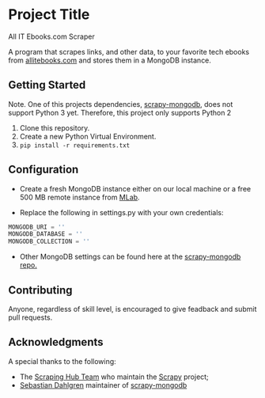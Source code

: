 # Project Title

All IT Ebooks.com Scraper

A program that scrapes links, and other data, to your favorite tech ebooks from [allitebooks.com](http://allitebooks.com) and stores them in a MongoDB instance.

## Getting Started

Note.  One of this projects dependencies, [scrapy-mongodb](https://github.com/sebdah/scrapy-mongodb), does not support Python 3 yet.  Therefore, this project only supports Python 2

1. Clone this repository.
2. Create a new Python Virtual Environment.
3. `pip install -r requirements.txt`

## Configuration

- Create a fresh MongoDB instance either on our local machine or a free 500 MB remote instance from [MLab](https://mlab.com).

- Replace the following in settings.py with your own credentials:
```Python
MONGODB_URI = ''
MONGODB_DATABASE = ''
MONGODB_COLLECTION = ''
``` 

- Other MongoDB settings can be found here at the [scrapy-mongodb repo.](https://github.com/sebdah/scrapy-mongodb/blob/master/README.md)

## Contributing

Anyone, regardless of skill level, is encouraged to give feadback and submit pull requests.

## Acknowledgments

A special thanks to the following:

* The [Scraping Hub Team](https://github.com/scrapinghub) who maintain the [Scrapy](https://github.com/scrapy/scrapy) project;
* [Sebastian Dahlgren](https://github.com/sebdah) maintainer of [scrapy-mongodb](https://github.com/sebdah/scrapy-mongodb)
